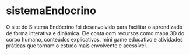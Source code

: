 # sistemaEndocrino
O site do Sistema Endócrino foi desenvolvido para facilitar o aprendizado de forma interativa e dinâmica. Ele conta com recursos como mapa 3D do corpo humano, conteúdos explicativos, mini game educativo e atividades práticas que tornam o estudo mais envolvente e acessível.
